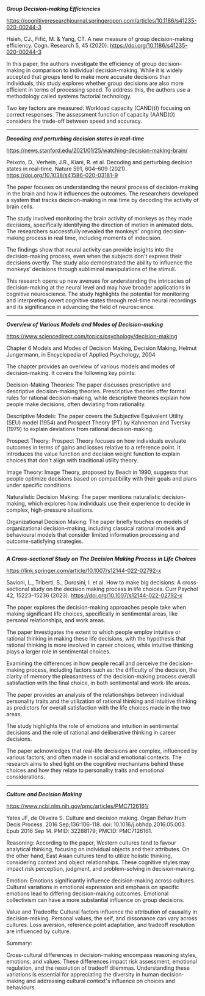 ***Group Decision-making Efficiencies***

https://cognitiveresearchjournal.springeropen.com/articles/10.1186/s41235-020-00244-3

Hsieh, CJ., Fifić, M. & Yang, CT. A new measure of group decision-making efficiency. Cogn. Research 5, 45 (2020). https://doi.org/10.1186/s41235-020-00244-3

In this paper, the authors investigate the efficiency of group decision-making in comparison to individual decision-making. While it is widely accepted that groups tend to make more accurate decisions than individuals, this study explores whether group decisions are also more efficient in terms of processing speed. To address this, the authors use a methodology called systems factorial technology.


Two key factors are measured:
Workload capacity (CAND(t)) focusing on correct responses.
The assessment function of capacity (AAND(t)) considers the trade-off between speed and accuracy.


__________________________________________________________________________________________________________________
***Decoding and perturbing decision states in real-time***

https://news.stanford.edu/2021/01/25/watching-decision-making-brain/

Peixoto, D., Verhein, J.R., Kiani, R. et al. Decoding and perturbing decision states in real-time. Nature 591, 604–609 (2021). https://doi.org/10.1038/s41586-020-03181-9

The paper focuses on understanding the neural process of decision-making in the brain and how it influences the outcomes. The researchers developed a system that tracks decision-making in real time by decoding the activity of brain cells.

The study involved monitoring the brain activity of monkeys as they made decisions, specifically identifying the direction of motion in animated dots. The researchers successfully revealed the monkeys' ongoing decision-making process in real time, including moments of indecision.

The findings show that neural activity can provide insights into the decision-making process, even when the subjects don't express their decisions overtly. The study also demonstrated the ability to influence the monkeys' decisions through subliminal manipulations of the stimuli.

This research opens up new avenues for understanding the intricacies of decision-making at the neural level and may have broader applications in cognitive neuroscience. The study highlights the potential for monitoring and interpreting covert cognitive states through real-time neural recordings and its significance in advancing the field of neuroscience.

__________________________________________________________________________________________________________________

***Overview of Various Models and Modes of Decision-making***

https://www.sciencedirect.com/topics/psychology/decision-making

Chapter 6 Models and Modes of Decision Making, Decision Making, Helmut Jungermann, in Encyclopedia of Applied Psychology, 2004


The chapter provides an overview of various models and modes of decision-making. It covers the following key points:

Decision-Making Theories: The paper discusses prescriptive and descriptive decision-making theories. Prescriptive theories offer formal rules for rational decision-making, while descriptive theories explain how people make decisions, often deviating from rationality.

Descriptive Models: The paper covers the Subjective Equivalent Utility (SEU) model (1954) and Prospect Theory (PT) by Kahneman and Tversky (1979) to explain deviations from rational decision-making.

Prospect Theory: Prospect Theory focuses on how individuals evaluate outcomes in terms of gains and losses relative to a reference point. It introduces the value function and decision weight function to explain choices that don't align with traditional utility theory.

Image Theory: Image Theory, proposed by Beach in 1990, suggests that people optimize decisions based on compatibility with their goals and plans under specific conditions.

Naturalistic Decision Making: The paper mentions naturalistic decision-making, which explores how individuals use their experience to decide in complex, high-pressure situations.

Organizational Decision Making: The paper briefly touches on models of organizational decision-making, including classical rational models and behavioural models that consider limited information processing and outcome-satisfying strategies.


__________________________________________________________________________________________________________________
***A Cross-sectional Study on The Decision Making Process in Life Choices***




https://link.springer.com/article/10.1007/s12144-022-02792-x

Savioni, L., Triberti, S., Durosini, I. et al. How to make big decisions: A cross-sectional study on the decision making process in life choices. Curr Psychol 42, 15223–15236 (2023). https://doi.org/10.1007/s12144-022-02792-x

The paper explores the decision-making approaches people take when making significant life choices, specifically in sentimental areas, like personal relationships, and work areas.

The paper Investigates the extent to which people employ intuitive or rational thinking in making these life decisions, with the hypothesis that rational thinking is more involved in career choices, while intuitive thinking plays a larger role in sentimental choices.

Examining the differences in how people recall and perceive the decision-making process, including factors such as:
the difficulty of the decision, 
the clarity of memory
the pleasantness of the decision-making process
overall satisfaction with the final choice, in both sentimental and work-life areas.

The paper provides an analysis of the relationships between individual personality traits and the utilization of rational thinking and intuitive thinking as predictors for overall satisfaction with the life choices made in the two areas.

The study highlights the role of emotions and intuition in sentimental decisions and the role of rational and deliberative thinking in career decisions.

The paper acknowledges that real-life decisions are complex, influenced by various factors, and often made in social and emotional contexts. The research aims to shed light on the cognitive mechanisms behind these choices and how they relate to personality traits and emotional considerations.


__________________________________________________________________________________________________________________




***Culture and Decision Making***




https://www.ncbi.nlm.nih.gov/pmc/articles/PMC7126161/

Yates JF, de Oliveira S. Culture and decision making. Organ Behav Hum Decis Process. 2016 Sep;136:106-118. doi: 10.1016/j.obhdp.2016.05.003. Epub 2016 Sep 14. PMID: 32288179; PMCID: PMC7126161.


Reasoning:
According to the paper, Western cultures tend to favour analytical thinking, focusing on individual objects and their attributes. On the other hand, East Asian cultures tend to utilize holistic thinking, considering context and object relationships.
These cognitive styles may impact risk perception, judgment, and problem-solving in decision-making.

Emotion:
Emotions significantly influence decision-making across cultures.
Cultural variations in emotional expression and emphasis on specific emotions lead to differing decision-making outcomes.
Emotional collectivism can have a more substantial influence on group decisions.


Value and Tradeoffs:
Cultural factors influence the attribution of causality in decision-making.
Personal values, the self, and dissonance can vary across cultures.
Loss aversion, reference point adaptation, and tradeoff resolution are influenced by culture.

Summary:

Cross-cultural differences in decision-making encompass reasoning styles, emotions, and values.
These differences impact risk assessment, emotional regulation, and the resolution of tradeoff dilemmas.
Understanding these variations is essential for appreciating the diversity in human decision-making and addressing cultural context's influence on choices and behaviours.


